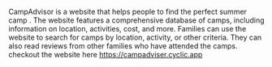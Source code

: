 CampAdvisor is a website that helps people to find the perfect summer camp . The website features a comprehensive database of camps, including information on location, activities, cost, and more. Families can use the website to search for camps by location, activity, or other criteria. They can also read reviews from other families who have attended the camps. checkout the website here https://campadviser.cyclic.app
